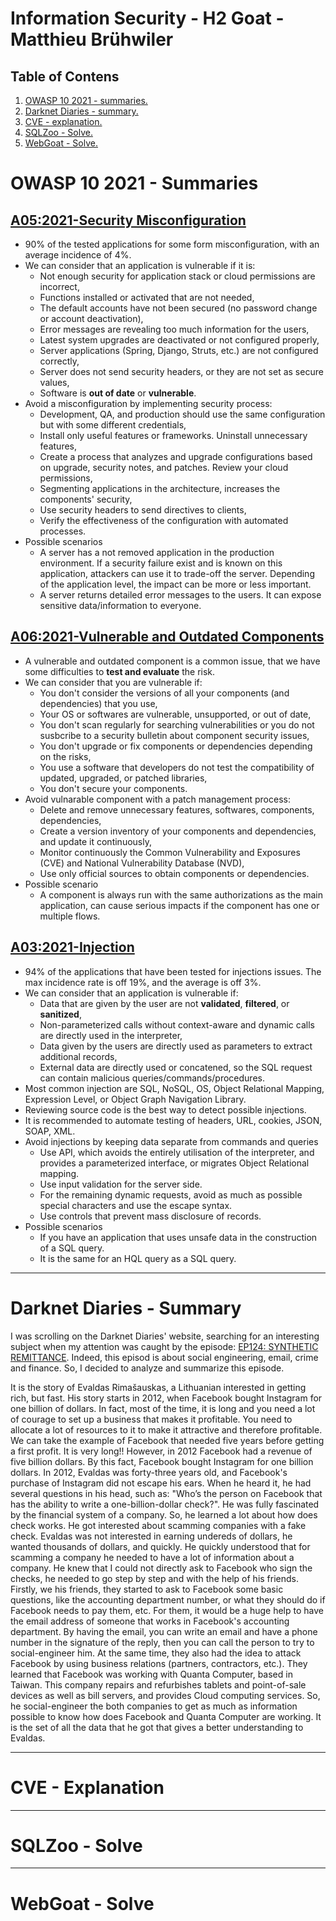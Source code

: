 # Information Security - H2 Goat - Matthieu Brühwiler

## Table of Contens
1. [ OWASP 10 2021 - summaries. ](#owaspsummaries)
2. [ Darknet Diaries - summary. ](#ddsummary)
3. [ CVE - explanation. ](#cve)
4. [ SQLZoo - Solve. ](#sqlzoo)
5. [ WebGoat - Solve. ](#webgoat)


<a name="owaspsummaries"></a>
# OWASP 10 2021 - Summaries

## [A05:2021-Security Misconfiguration](https://owasp.org/Top10/A05_2021-Security_Misconfiguration/)
* 90% of the tested applications for some form misconfiguration, with an average incidence of 4%.
* We can consider that an application is vulnerable if it is:
  * Not enough security for application stack or cloud permissions are incorrect,
  * Functions installed or activated that are not needed,
  * The default accounts have not been secured (no password change or account deactivation),
  * Error messages are revealing too much information for the users,
  * Latest system upgrades are deactivated or not configured properly,
  * Server applications (Spring, Django, Struts, etc.) are not configured correctly,
  * Server does not send security headers, or they are not set as secure values,
  * Software is **out of date** or **vulnerable**.
* Avoid a misconfiguration by implementing security process:
  * Development, QA, and production should use the same configuration but with some different credentials,
  * Install only useful features or frameworks. Uninstall unnecessary features,
  * Create a process that analyzes and upgrade configurations based on upgrade, security notes, and patches. Review your cloud permissions,
  * Segmenting applications in the architecture, increases the components' security,
  * Use security headers to send directives to clients,
  * Verify the effectiveness of the configuration with automated processes.
* Possible scenarios
  * A server has a not removed application in the production environment. If a security failure exist and is known on this application, attackers can use it to trade-off the server. Depending of the application level, the impact can be more or less important.
  * A server returns detailed error messages to the users. It can expose sensitive data/information to everyone.

## [A06:2021-Vulnerable and Outdated Components](https://owasp.org/Top10/A06_2021-Vulnerable_and_Outdated_Components/)
* A vulnerable and outdated component is a common issue, that we have some difficulties to **test and evaluate** the risk.
* We can consider that you are vulnerable if:
  * You don't consider the versions of all your components (and dependencies) that you use,
  * Your OS or softwares are vulnerable, unsupported, or out of date,
  * You don't scan regularly for searching vulnerabilities or you do not susbcribe to a security bulletin about component security issues,
  * You don't upgrade or fix components or dependencies depending on the risks,
  * You use a software that developers do not test the compatibility of updated, upgraded, or patched libraries,
  * You don't secure your components.
* Avoid vulnarable component with a patch management process:
  * Delete and remove unnecessary features, softwares, components, dependencies,
  * Create a version inventory of your components and dependencies, and update it continuously,
  * Monitor continuously the Common Vulnerability and Exposures (CVE) and National Vulnerability Database (NVD),
  * Use only official sources to obtain components or dependencies.
* Possible scenario
  * A component is always run with the same authorizations as the main application, can cause serious impacts if the component has one or multiple flows.

## [A03:2021-Injection](https://owasp.org/Top10/A03_2021-Injection/)
* 94% of the applications that have been tested for injections issues. The max incidence rate is off 19%, and the average is off 3%.
* We can consider that an application is vulnerable if:
  * Data that are given by the user are not **validated**, **filtered**, or **sanitized**,
  * Non-parameterized calls without context-aware and dynamic calls are directly used in the interpreter,
  * Data given by the users are directly used as parameters to extract additional records,
  * External data are directly used or concatened, so the SQL request can contain malicious queries/commands/procedures.
* Most common injection are SQL, NoSQL, OS, Object Relational Mapping, Expression Level, or Object Graph Navigation Library.
* Reviewing source code is the best way to detect possible injections.
* It is recommended to automate testing of headers, URL, cookies, JSON, SOAP, XML.
* Avoid injections by keeping data separate from commands and queries
  * Use API, which avoids the entirely utilisation of the interpreter, and provides a parameterized interface, or migrates Object Relational mapping.
  * Use input validation for the server side.
  * For the remaining dynamic requests, avoid as much as possible special characters and use the escape syntax.
  * Use controls that prevent mass disclosure of records.
* Possible scenarios
  * If you have an application that uses unsafe data in the construction of a SQL query.
  * It is the same for an HQL query as a SQL query.

----
<a name="ddsummary"></a>
# Darknet Diaries - Summary
I was scrolling on the Darknet Diaries' website, searching for an interesting subject when my attention was caught by the episode: [EP124: SYNTHETIC REMITTANCE](https://darknetdiaries.com/episode/124/). Indeed, this episod is about social engineering, email, crime and finance. So, I decided to analyze and summarize this episode.

It is the story of Evaldas Rimašauskas, a Lithuanian interested in getting rich, but fast. His story starts in 2012, when Facebook bought Instagram for one billion of dollars.
In fact, most of the time, it is long and you need a lot of courage to set up a business that makes it profitable. You need to allocate a lot of resources to it to make it attractive and therefore profitable.
We can take the example of Facebook that needed five years before getting a first profit. It is very long!! However, in 2012 Facebook had a revenue of five billion dollars. By this fact, Facebook bought Instagram for one billion dollars.
In 2012, Evaldas was forty-three years old, and Facebook's purchase of Instagram did not escape his ears. When he heard it, he had several questions in his head, such as: "Who’s the person on Facebook that has the ability to write a one-billion-dollar check?". He was fully fascinated by the financial system of a company. So, he learned a lot about how does check works. He got interested about scamming companies with a fake check. Evaldas was not interested in earning undereds of dollars, he wanted thousands of dollars, and quickly. He quickly understood that for scamming a company he needed to have a lot of information about a company.
He knew that I could not directly ask to Facebook who sign the checks, he needed to go step by step and with the help of his friends.
Firstly, we his friends, they started to ask to Facebook some basic questions, like the accounting department number, or what they should do if Facebook needs to pay them, etc. For them, it would be a huge help to have the email address of someone that works in Facebook's accounting department. By having the email, you can write an email and have a phone number in the signature of the reply, then you can call the person to try to social-engineer him.
At the same time, they also had the idea to attack Facebook by using business relations (partners, contractors, etc.). They learned that Facebook was working with Quanta Computer, based in Taiwan. This company repairs and refurbishes tablets and point-of-sale devices as well as bill servers, and provides Cloud computing services. 
So, he social-engineer the both companies to get as much as information possible to know how does Facebook and Quanta Computer are working. It is the set of all the data that he got that gives a better understanding to Evaldas.

----
<a name="cve"></a>
# CVE - Explanation

----
<a name="sqlzoo"></a>
# SQLZoo - Solve

----
<a name="webgoat"></a>
# WebGoat - Solve
